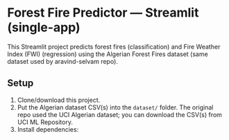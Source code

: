 # Forest Fire Predictor — Streamlit (single-app)

This Streamlit project predicts forest fires (classification) and Fire Weather Index (FWI) (regression) using the Algerian Forest Fires dataset (same dataset used by aravind-selvam repo).

## Setup
1. Clone/download this project.
2. Put the Algerian dataset CSV(s) into the `dataset/` folder. The original repo used the UCI Algerian dataset; you can download the CSV(s) from UCI ML Repository.
3. Install dependencies:
